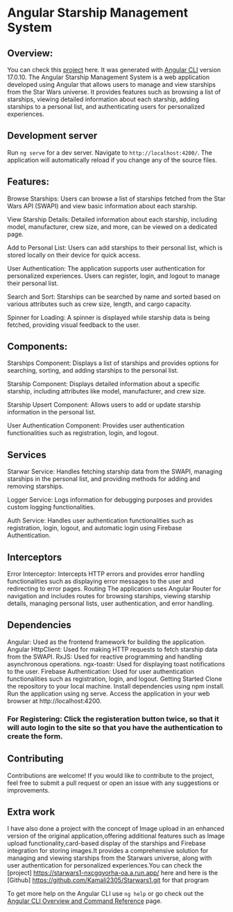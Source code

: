 # Angular Starship Management System
## Overview:
You can check this [project](https://starwar2-nxcgqyorha-oa.a.run.app/) here. It was generated with [Angular CLI](https://github.com/angular/angular-cli) version 17.0.10.
The Angular Starship Management System is a web application developed using Angular that allows users to manage and view starships from the Star Wars universe. It provides features such as browsing a list of starships, viewing detailed information about each starship, adding starships to a personal list, and authenticating users for personalized experiences.

## Development server

Run `ng serve` for a dev server. Navigate to `http://localhost:4200/`. The application will automatically reload if you change any of the source files.

## Features:
Browse Starships: Users can browse a list of starships fetched from the Star Wars API (SWAPI) and view basic information about each starship.

View Starship Details: Detailed information about each starship, including model, manufacturer, crew size, and more, can be viewed on a dedicated page.

Add to Personal List: Users can add starships to their personal list, which is stored locally on their device for quick access.

User Authentication: The application supports user authentication for personalized experiences. Users can register, login, and logout to manage their personal list.

Search and Sort: Starships can be searched by name and sorted based on various attributes such as crew size, length, and cargo capacity.

Spinner for Loading: A spinner is displayed while starship data is being fetched, providing visual feedback to the user.
## Components:

Starships Component: Displays a list of starships and provides options for searching, sorting, and adding starships to the personal list.

Starship Component: Displays detailed information about a specific starship, including attributes like model, manufacturer, and crew size.

Starship Upsert Component: Allows users to add or update starship information in the personal list.

User Authentication Component: Provides user authentication functionalities such as registration, login, and logout.

## Services
Starwar Service: Handles fetching starship data from the SWAPI, managing starships in the personal list, and providing methods for adding and removing starships.

Logger Service: Logs information for debugging purposes and provides custom logging functionalities.

Auth Service: Handles user authentication functionalities such as registration, login, logout, and automatic login using Firebase Authentication.

## Interceptors
Error Interceptor: Intercepts HTTP errors and provides error handling functionalities such as displaying error messages to the user and redirecting to error pages.
Routing
The application uses Angular Router for navigation and includes routes for browsing starships, viewing starship details, managing personal lists, user authentication, and error handling.

## Dependencies
Angular: Used as the frontend framework for building the application.
Angular HttpClient: Used for making HTTP requests to fetch starship data from the SWAPI.
RxJS: Used for reactive programming and handling asynchronous operations.
ngx-toastr: Used for displaying toast notifications to the user.
Firebase Authentication: Used for user authentication functionalities such as registration, login, and logout.
Getting Started
Clone the repository to your local machine.
Install dependencies using npm install.
Run the application using ng serve.
Access the application in your web browser at http://localhost:4200.
### For Registering: Click the registeration button twice, so that it will auto login to the site so that you have the authentication to create the form.
## Contributing
Contributions are welcome! If you would like to contribute to the project, feel free to submit a pull request or open an issue with any suggestions or improvements.
## Extra work
 I have also done a project with the concept of Image upload in an enhanced version of the original application,offering additional features such as Image upload functionality,card-based display of the starships and Firebase integration for storing images.It provides a comprehensive solution for managing and viewing starships from the Starwars universe, along with user authentication for personalized experiences.You can check the [project]  https://starwars1-nxcgqyorha-oa.a.run.app/ here and here is the [Github] https://github.com/Kamali2305/Starwars1.git for that program

To get more help on the Angular CLI use `ng help` or go check out the [Angular CLI Overview and Command Reference](https://angular.io/cli) page.
